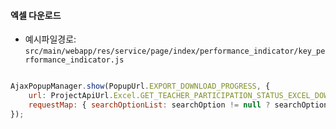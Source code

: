 
#### 엑셀 다운로드

- 예시파일경로: `src/main/webapp/res/service/page/index/performance_indicator/key_performance_indicator.js`

```javascript

AjaxPopupManager.show(PopupUrl.EXPORT_DOWNLOAD_PROGRESS, {  
    url: ProjectApiUrl.Excel.GET_TEACHER_PARTICIPATION_STATUS_EXCEL_DOWNLOAD,  
    requestMap: { searchOptionList: searchOption != null ? searchOption.get():null}  
});
```